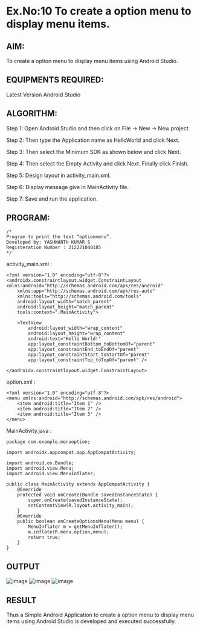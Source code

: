 # Ex.No:10 To create a option menu to display menu items.


## AIM:

To create a option menu to display menu items using Android Studio.

## EQUIPMENTS REQUIRED:

Latest Version Android Studio

## ALGORITHM:
Step 1: Open Android Studio and then click on File -> New -> New project.

Step 2: Then type the Application name as HelloWorld and click Next. 

Step 3: Then select the Minimum SDK as shown below and click Next.

Step 4: Then select the Empty Activity and click Next. Finally click Finish.

Step 5: Design layout in activity_main.xml.

Step 6: Display message give in MainActivity file.

Step 7: Save and run the application.


## PROGRAM:
```
/*
Program to print the text “optionmenu”.
Developed by: YASHWANTH KUMAR S
Registeration Number : 212221040185
*/
```
activity_main.xml :
```
<?xml version="1.0" encoding="utf-8"?>
<androidx.constraintlayout.widget.ConstraintLayout xmlns:android="http://schemas.android.com/apk/res/android"
    xmlns:app="http://schemas.android.com/apk/res-auto"
    xmlns:tools="http://schemas.android.com/tools"
    android:layout_width="match_parent"
    android:layout_height="match_parent"
    tools:context=".MainActivity">

    <TextView
        android:layout_width="wrap_content"
        android:layout_height="wrap_content"
        android:text="Hello World!"
        app:layout_constraintBottom_toBottomOf="parent"
        app:layout_constraintEnd_toEndOf="parent"
        app:layout_constraintStart_toStartOf="parent"
        app:layout_constraintTop_toTopOf="parent" />

</androidx.constraintlayout.widget.ConstraintLayout>
```
option.xml :
```
<?xml version="1.0" encoding="utf-8"?>
<menu xmlns:android="http://schemas.android.com/apk/res/android">
    <item android:title="Item 1" />
    <item android:title="Item 2" />
    <item android:title="Item 3" />
</menu>
```
MainActivity.java :
```
package com.example.menuoption;

import androidx.appcompat.app.AppCompatActivity;

import android.os.Bundle;
import android.view.Menu;
import android.view.MenuInflater;

public class MainActivity extends AppCompatActivity {
    @Override
    protected void onCreate(Bundle savedInstanceState) {
        super.onCreate(savedInstanceState);
        setContentView(R.layout.activity_main);
    }
    @Override
    public boolean onCreateOptionsMenu(Menu menu) {
        MenuInflater m = getMenuInflater();
        m.inflate(R.menu.option,menu);
        return true;
    }
}
```
## OUTPUT

![image](https://github.com/Siddarthan999/MAD-EXP-10-Develop-an-Android-Application-to-Create-a-Option-Menu-to-Display-Menu-Items/assets/91734840/e5634791-56b4-4011-b3e9-9bb772e79872)
![image](https://github.com/Siddarthan999/MAD-EXP-10-Develop-an-Android-Application-to-Create-a-Option-Menu-to-Display-Menu-Items/assets/91734840/6b5239b8-2b62-4d17-9949-4658bfa88d68)
![image](https://github.com/Siddarthan999/MAD-EXP-10-Develop-an-Android-Application-to-Create-a-Option-Menu-to-Display-Menu-Items/assets/91734840/a7b34f8e-93f9-4685-9960-383ad17c271e)


## RESULT
Thus a Simple Android Application to create a option menu to display menu items using Android Studio is developed and executed successfully.



